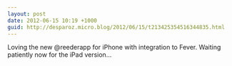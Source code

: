 ```yaml
---
layout: post
date: 2012-06-15 10:19 +1000
guid: http://desparoz.micro.blog/2012/06/15/t213425354516344835.html
---
```

Loving the new @reederapp for iPhone with integration to Fever. Waiting patiently now for the iPad version...
